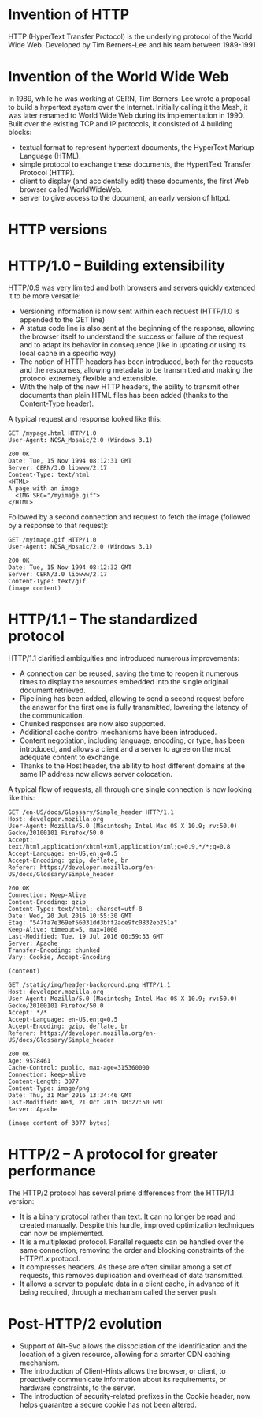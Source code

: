 # Invention of HTTP

HTTP (HyperText Transfer Protocol) is the underlying protocol of the World Wide Web. Developed by Tim Berners-Lee and his team between 1989-1991

# Invention of the World Wide Web

In 1989, while he was working at CERN, Tim Berners-Lee wrote a proposal to build a hypertext system over the Internet. Initially calling it the Mesh, it was later renamed to World Wide Web during its implementation in 1990. Built over the existing TCP and IP protocols, it consisted of 4 building blocks:

* textual format to represent hypertext documents, the HyperText Markup Language (HTML).
* simple protocol to exchange these documents, the HypertText Transfer Protocol (HTTP).
* client to display (and accidentally edit) these documents, the first Web browser called WorldWideWeb.
* server to give access to the document, an early version of httpd.

# HTTP versions

# HTTP/1.0 – Building extensibility

HTTP/0.9 was very limited and both browsers and servers quickly extended it to be more versatile:

* Versioning information is now sent within each request (HTTP/1.0 is appended to the GET line)
* A status code line is also sent at the beginning of the response, allowing the browser itself to understand the success or failure of the request and to adapt its behavior in consequence (like in updating or using its local cache in a specific way)
* The notion of HTTP headers has been introduced, both for the requests and the responses, allowing metadata to be transmitted and making the protocol extremely flexible and extensible.
* With the help of the new HTTP headers, the ability to transmit other documents than plain HTML files has been added (thanks to the Content-Type header).

A typical request and response looked like this:
```
GET /mypage.html HTTP/1.0
User-Agent: NCSA_Mosaic/2.0 (Windows 3.1)

200 OK
Date: Tue, 15 Nov 1994 08:12:31 GMT
Server: CERN/3.0 libwww/2.17
Content-Type: text/html
<HTML>
A page with an image
  <IMG SRC="/myimage.gif">
</HTML>
```

Followed by a second connection and request to fetch the image (followed by a response to that request):
```
GET /myimage.gif HTTP/1.0
User-Agent: NCSA_Mosaic/2.0 (Windows 3.1)

200 OK
Date: Tue, 15 Nov 1994 08:12:32 GMT
Server: CERN/3.0 libwww/2.17
Content-Type: text/gif
(image content)
```

# HTTP/1.1 – The standardized protocol

HTTP/1.1 clarified ambiguities and introduced numerous improvements:

* A connection can be reused, saving the time to reopen it numerous times to display the resources embedded into the single original document retrieved.
* Pipelining has been added, allowing to send a second request before the answer for the first one is fully transmitted, lowering the latency of the communication.
* Chunked responses are now also supported.
* Additional cache control mechanisms have been introduced.
* Content negotiation, including language, encoding, or type, has been introduced, and allows a client and a server to agree on the most adequate content to exchange.
* Thanks to the Host header, the ability to host different domains at the same IP address now allows server colocation.

A typical flow of requests, all through one single connection is now looking like this:

```
GET /en-US/docs/Glossary/Simple_header HTTP/1.1
Host: developer.mozilla.org
User-Agent: Mozilla/5.0 (Macintosh; Intel Mac OS X 10.9; rv:50.0) Gecko/20100101 Firefox/50.0
Accept: text/html,application/xhtml+xml,application/xml;q=0.9,*/*;q=0.8
Accept-Language: en-US,en;q=0.5
Accept-Encoding: gzip, deflate, br
Referer: https://developer.mozilla.org/en-US/docs/Glossary/Simple_header

200 OK
Connection: Keep-Alive
Content-Encoding: gzip
Content-Type: text/html; charset=utf-8
Date: Wed, 20 Jul 2016 10:55:30 GMT
Etag: "547fa7e369ef56031dd3bff2ace9fc0832eb251a"
Keep-Alive: timeout=5, max=1000
Last-Modified: Tue, 19 Jul 2016 00:59:33 GMT
Server: Apache
Transfer-Encoding: chunked
Vary: Cookie, Accept-Encoding

(content)

GET /static/img/header-background.png HTTP/1.1
Host: developer.mozilla.org
User-Agent: Mozilla/5.0 (Macintosh; Intel Mac OS X 10.9; rv:50.0) Gecko/20100101 Firefox/50.0
Accept: */*
Accept-Language: en-US,en;q=0.5
Accept-Encoding: gzip, deflate, br
Referer: https://developer.mozilla.org/en-US/docs/Glossary/Simple_header

200 OK
Age: 9578461
Cache-Control: public, max-age=315360000
Connection: keep-alive
Content-Length: 3077
Content-Type: image/png
Date: Thu, 31 Mar 2016 13:34:46 GMT
Last-Modified: Wed, 21 Oct 2015 18:27:50 GMT
Server: Apache

(image content of 3077 bytes)
```
# HTTP/2 – A protocol for greater performance

The HTTP/2 protocol has several prime differences from the HTTP/1.1 version:

* It is a binary protocol rather than text. It can no longer be read and created manually. Despite this hurdle, improved optimization techniques can now be implemented.
* It is a multiplexed protocol. Parallel requests can be handled over the same connection, removing the order and blocking constraints of the HTTP/1.x protocol.
* It compresses headers. As these are often similar among a set of requests, this removes duplication and overhead of data transmitted.
* It allows a server to populate data in a client cache, in advance of it being required, through a mechanism called the server push.

# Post-HTTP/2 evolution

* Support of Alt-Svc allows the dissociation of the identification and the location of a given resource, allowing for a smarter CDN caching mechanism.
* The introduction of Client-Hints allows the browser, or client, to proactively communicate information about its requirements, or hardware constraints, to the server.
* The introduction of security-related prefixes in the Cookie header, now helps guarantee a secure cookie has not been altered.

